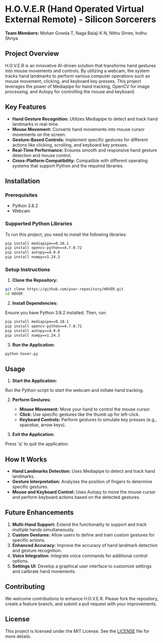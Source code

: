 # H.O.V.E.R (Hand Operated Virtual External Remote) - Silicon Sorcerers

**Team Members:** Mohan Gowda T, Naga Balaji K N, Nithu Shree, Indhu Shriya

## Project Overview

H.O.V.E.R is an innovative AI-driven solution that transforms hand gestures into mouse movements and controls. By utilizing a webcam, the system tracks hand landmarks to perform various computer operations such as mouse movement, clicking, and keyboard key presses. This project leverages the power of Mediapipe for hand tracking, OpenCV for image processing, and Autopy for controlling the mouse and keyboard.

## Key Features

- **Hand Gesture Recognition:** Utilizes Mediapipe to detect and track hand landmarks in real-time.
- **Mouse Movement:** Converts hand movements into mouse cursor movements on the screen.
- **Gesture-Based Controls:** Implement specific gestures for different actions like clicking, scrolling, and keyboard key presses.
- **Real-Time Performance:** Ensures smooth and responsive hand gesture detection and mouse control.
- **Cross-Platform Compatibility:** Compatible with different operating systems that support Python and the required libraries.

## Installation

### Prerequisites

- Python 3.8.2
- Webcam

### Supported Python Libraries

To run this project, you need to install the following libraries:

```sh
pip install mediapipe==0.10.1
pip install opencv-python==4.7.0.72
pip install autopy==4.0.0
pip install numpy==1.24.3
```

### Setup Instructions

1. **Clone the Repository:**

```sh
git clone https://github.com/your-repository/HOVER.git
cd HOVER
```

2. **Install Dependencies:**

Ensure you have Python 3.8.2 installed. Then, run:

```sh
pip install mediapipe==0.10.1
pip install opencv-python==4.7.0.72
pip install autopy==4.0.0
pip install numpy==1.24.3
```

3. **Run the Application:**

```sh
python hover.py
```

## Usage

1. **Start the Application:**

Run the Python script to start the webcam and initiate hand tracking.

2. **Perform Gestures:**

   - **Mouse Movement:** Move your hand to control the mouse cursor.
   - **Click:** Use specific gestures like the thumb up for left-click.
   - **Keyboard Controls:** Perform gestures to simulate key presses (e.g., spacebar, arrow keys).

3. **Exit the Application:**

Press 'q' to quit the application.

## How It Works

- **Hand Landmarks Detection:** Uses Mediapipe to detect and track hand landmarks.
- **Gesture Interpretation:** Analyzes the position of fingers to determine specific gestures.
- **Mouse and Keyboard Control:** Uses Autopy to move the mouse cursor and perform keyboard actions based on the detected gestures.

## Future Enhancements

1. **Multi-Hand Support:** Extend the functionality to support and track multiple hands simultaneously.
2. **Custom Gestures:** Allow users to define and train custom gestures for specific actions.
3. **Enhanced Accuracy:** Improve the accuracy of hand landmark detection and gesture recognition.
4. **Voice Integration:** Integrate voice commands for additional control options.
5. **Settings UI:** Develop a graphical user interface to customize settings and calibrate hand movements.

## Contributing

We welcome contributions to enhance H.O.V.E.R. Please fork the repository, create a feature branch, and submit a pull request with your improvements.

## License

This project is licensed under the MIT License. See the [LICENSE](LICENSE) file for more details.

